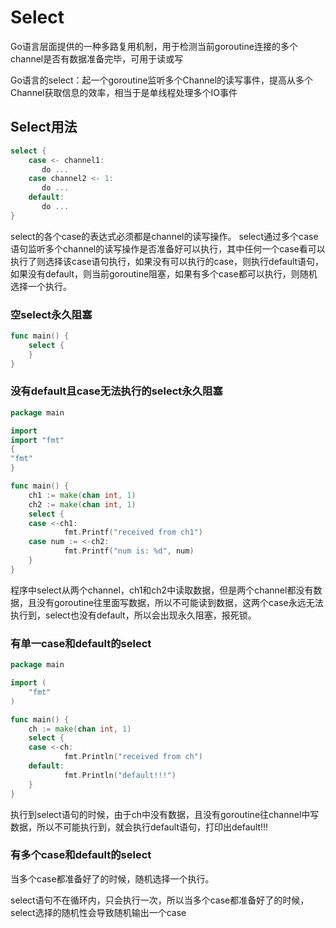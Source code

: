 # Select
Go语言层面提供的一种多路复用机制，用于检测当前goroutine连接的多个channel是否有数据准备完毕，可用于读或写

Go语言的select：起一个goroutine监听多个Channel的读写事件，提高从多个Channel获取信息的效率，相当于是单线程处理多个IO事件

## Select用法
```go
select {
    case <- channel1:
       do ...
    case channel2 <- 1:
       do ...
    default:
       do ...
}
```
select的各个case的表达式必须都是channel的读写操作。
select通过多个case语句监听多个channel的读写操作是否准备好可以执行，其中任何一个case看可以执行了则选择该case语句执行，如果没有可以执行的case，则执行default语句，如果没有default，则当前goroutine阻塞，如果有多个case都可以执行，则随机选择一个执行。
### 空select永久阻塞
```go
func main() {
	select {
	}
}
```
### 没有default且case无法执行的select永久阻塞

```go
package main

import
import "fmt"
{
"fmt"
}

func main() {
	ch1 := make(chan int, 1)
	ch2 := make(chan int, 1)
	select {
	case <-ch1:
            fmt.Printf("received from ch1")
	case num := <-ch2:
            fmt.Printf("num is: %d", num)
    }
}
```
程序中select从两个channel，ch1和ch2中读取数据，但是两个channel都没有数据，且没有goroutine往里面写数据，所以不可能读到数据，这两个case永远无法执行到，select也没有default，所以会出现永久阻塞，报死锁。

### 有单一case和default的select
```go
package main

import (
	"fmt"
)

func main() {
	ch := make(chan int, 1)
	select {
	case <-ch:
            fmt.Println("received from ch")
	default:
            fmt.Println("default!!!")
    }
}
```
执行到select语句的时候，由于ch中没有数据，且没有goroutine往channel中写数据，所以不可能执行到，就会执行default语句，打印出default!!!

### 有多个case和default的select
当多个case都准备好了的时候，随机选择一个执行。

select语句不在循环内，只会执行一次，所以当多个case都准备好了的时候，select选择的随机性会导致随机输出一个case
